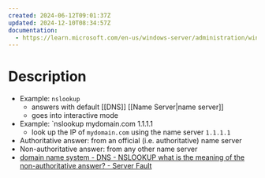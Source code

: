 ```yaml
---
created: 2024-06-12T09:01:37Z
updated: 2024-12-10T08:34:57Z
documentation:
  - https://learn.microsoft.com/en-us/windows-server/administration/windows-commands/nslookup
---
```

# Description
- Example: `nslookup`
	- answers with default [[DNS]] [[Name Server|name server]]
	- goes into interactive mode
- Example: `nslookup mydomain.com 1.1.1.1
	- look up the IP of `mydomain.com` using the name server `1.1.1.1`
- Authoritative answer: from an official (i.e. authoritative) name server
- Non-authoritative answer: from any other name server
- [domain name system - DNS - NSLOOKUP what is the meaning of the non-authoritative answer? - Server Fault](https://serverfault.com/questions/413124/dns-nslookup-what-is-the-meaning-of-the-non-authoritative-answer)